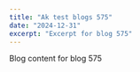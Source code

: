 ```yaml
---
title: "Ak test blogs 575"
date: "2024-12-31"
excerpt: "Excerpt for blog 575"
---
```


Blog content for blog 575